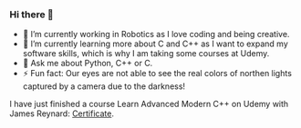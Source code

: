 ### Hi there 👋

- 🔭 I’m currently working in Robotics as I love coding and being creative.
- 🌱 I’m currently learning more about C and C++ as I want to expand my software skills, which is why I am taking some courses at Udemy.
- 💬 Ask me about Python, C++ or C.
- ⚡ Fun fact: Our eyes are not able to see the real colors of northen lights captured by a camera due to the darkness!

I have just finished a course Learn Advanced Modern C++ on Udemy with James Reynard: [Certificate](ude.my/UC-2022438d-23d1-4f71-807b-3213c1cc4762/).
